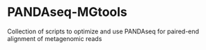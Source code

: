 # PANDAseq-MGtools
Collection of scripts to optimize and use PANDAseq for paired-end alignment of metagenomic reads
